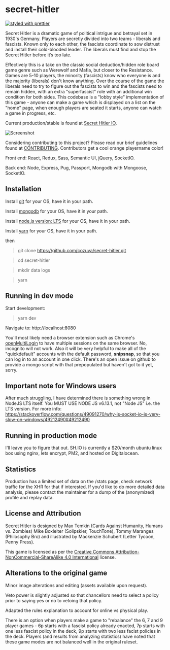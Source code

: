 # secret-hitler

[![styled with prettier](https://img.shields.io/badge/styled_with-prettier-ff69b4.svg)](https://github.com/prettier/prettier)

Secret Hitler is a dramatic game of political intrigue and betrayal set in 1930's Germany. Players are secretly divided into two teams - liberals and fascists.
Known only to each other, the fascists coordinate to sow distrust and install their cold-blooded leader. The liberals must find and stop the Secret Hitler
before it’s too late.

Effectively this is a take on the classic social deduction/hidden role board game genre such as Werewolf and Mafia, but closer to the Resistance. Games are 5-10
players, the minority (fascists) know who everyone is and the majority (liberals) don't know anything. Over the course of the game the liberals need to try to
figure out the fascists to win and the fascists need to remain hidden, with an extra "superfascist" role with an additional win condition for both sides. This
codebase is a "lobby style" implementation of this game - anyone can make a game which is displayed on a list on the "home" page, when enough players are seated
it starts, anyone can watch a game in progress, etc.

Current production/stable is found at [Secret Hitler IO](https://secrethitler.io).

![Screenshot](https://i.imgur.com/y7ka1lG.png)

Considering contributing to this project? Please read our brief guidelines found at
[CONTRIBUTING](https://github.com/cozuya/secret-hitler/blob/master/CONTRIBUTING.md). Contributors get a cool orange playername color!

Front end: React, Redux, Sass, Semantic UI, jQuery, SocketIO.

Back end: Node, Express, Pug, Passport, Mongodb with Mongoose, SocketIO.

## Installation

Install [git](https://git-scm.com/downloads) for your OS, have it in your path.

Install [mongodb](https://www.mongodb.com/download-center?ct=atlasheader#community) for your OS, have it in your path.

Install [node.js version: LTS](https://nodejs.org/en/) for your OS, have it in your path.

Install [yarn](https://yarnpkg.com/en/docs/install) for your OS, have it in your path.

then

> git clone https://github.com/cozuya/secret-hitler.git

> cd secret-hitler

> mkdir data logs

> yarn

## Running in dev mode

Start development:

> yarn dev

Navigate to: http://localhost:8080

You'll most likely need a browser extension such as Chrome's [openMultiLogin](https://chrome.google.com/webstore/detail/openmultilogin/lbofelamdnfmipbbgkebcpkapahbmcgm?hl=en) to have multiple sessions on the same browser. No, incognito will not work. Also it
will be very helpful to make all of the "quickdefault" accounts with the default password, **snipsnap**, so that you can log in to an account in one click. There's an open issue on github to provide a mongo script with that prepopulated but haven't got to it yet, sorry.

## Important note for Windows users

After much struggling, I have determined there is something wrong in NodeJS LTS itself. You MUST USE NODE JS v6.13.1, not "Node JS" i.e. the LTS version. For more info: https://stackoverflow.com/questions/49091270/why-is-socket-io-is-very-slow-on-windows/49212490#49212490

## Running in production mode

I'll leave you to figure that out. SH.IO is currently a $20/month ubuntu linux box using nginx, lets encrypt, PM2, and hosted on Digitalocean.

## Statistics

Production has a limited set of data on the /stats page, check network traffic for the XHR for that if interested. If you'd like to do more detailed data analysis, please contact the maintainer for a dump of the (anonymized) profile and replay data.

## License and Attribution

Secret Hitler is designed by Max Temkin (Cards Against Humanity, Humans vs. Zombies) Mike Boxleiter (Solipskier, TouchTone), Tommy Maranges (Philosophy Bro) and
illustrated by Mackenzie Schubert (Letter Tycoon, Penny Press).

This game is licensed as per the [Creative Commons Attribution-NonCommercial-ShareAlike 4.0 International](https://creativecommons.org/licenses/by-nc-sa/4.0/)
license.

## Alterations to the original game

Minor image alterations and editing (assets available upon request).

Veto power is slightly adjusted so that chancellors need to select a policy prior to saying yes or no to vetoing that policy.

Adapted the rules explanation to account for online vs physical play.

There is an option when players make a game to "rebalance" the 6, 7 and 9 player games - 6p starts with a fascist policy already enacted, 7p starts with one
less fascist policy in the deck, 9p starts with two less facist policies in the deck. Players (and results from analyzing statistics) have noted that these game
modes are not balanced well in the original ruleset.
